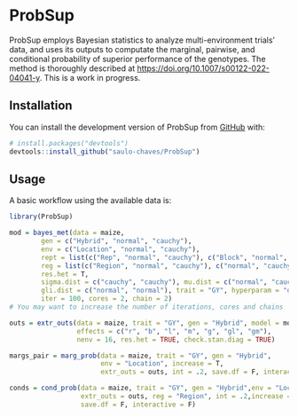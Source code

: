 
<!-- README.md is generated from README.Rmd. Please edit that file -->

# ProbSup

<!-- badges: start -->
<!-- badges: end -->

ProbSup employs Bayesian statistics to analyze multi-environment trials’
data, and uses its outputs to computate the marginal, pairwise, and
conditional probability of superior performance of the genotypes. The
method is thoroughly described at
<https://doi.org/10.1007/s00122-022-04041-y>. This is a work in
progress.

## Installation

You can install the development version of ProbSup from
[GitHub](https://github.com/) with:

``` r
# install.packages("devtools")
devtools::install_github("saulo-chaves/ProbSup")
```

## Usage

A basic workflow using the available data is:

``` r
library(ProbSup)

mod = bayes_met(data = maize, 
        gen = c("Hybrid", "normal", "cauchy"), 
        env = c("Location", "normal", "cauchy"),
        rept = list(c("Rep", "normal", "cauchy"), c("Block", "normal", "cauchy")),
        reg = list(c("Region", "normal", "cauchy"), c("normal", "cauchy")),
        res.het = T,
        sigma.dist = c("cauchy", "cauchy"), mu.dist = c("normal", "cauchy"),
        gli.dist = c("normal", "normal"), trait = "GY", hyperparam = "default",
        iter = 100, cores = 2, chain = 2) 
# You may want to increase the number of iterations, cores and chains

outs = extr_outs(data = maize, trait = "GY", gen = "Hybrid", model = mod,
                 effects = c("r", "b", "l", "m", "g", "gl", "gm"),
                 nenv = 16, res.het = TRUE, check.stan.diag = TRUE)

margs_pair = marg_prob(data = maize, trait = "GY", gen = "Hybrid", 
                       env = "Location", increase = T,
                       extr_outs = outs, int = .2, save.df = F, interactive = F)

conds = cond_prob(data = maize, trait = "GY", gen = "Hybrid",env = "Location", 
                  extr_outs = outs, reg = "Region", int = .2,increase = T,
                  save.df = F, interactive = F)
```
